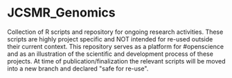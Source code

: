 # JCSMR_Genomics
Collection of R scripts and repository for ongoing research activities. These scripts are highly project specific and NOT intended for re-used outside their current context. This repository serves as a platform for #openscience and as an illustration of the scientific and development process of these projects. At time of publication/finalization the relevant scripts will be moved into a new branch and declared "safe for re-use".
